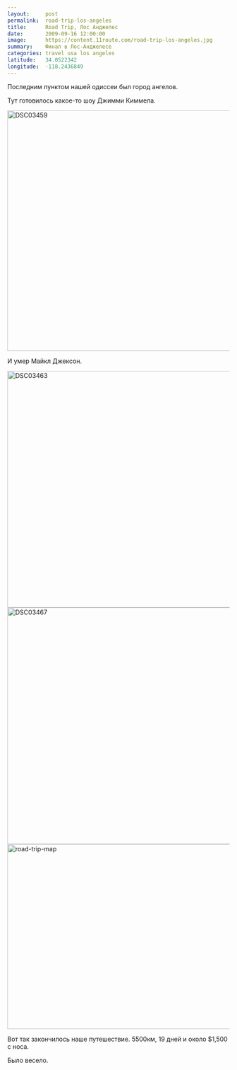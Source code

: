 ```yaml
---
layout:     post
permalink:  road-trip-los-angeles
title:      Road Trip, Лос Анджелес
date:       2009-09-16 12:00:00
image:      https://content.11route.com/road-trip-los-angeles.jpg
summary:    Финал в Лос-Анджелесе
categories: travel usa los angeles
latitude:   34.0522342
longitude:  -118.2436849
---
```

Последним пунктом нашей одиссеи был город ангелов.

Тут готовилось какое-то шоу Джимми Киммела.

<a href="https://www.flickr.com/photos/118782975@N05/12840117193/" title="DSC03459 by elevenroute, on Flickr"><img src="https://c2.staticflickr.com/8/7352/12840117193_d6b30c7f62_b.jpg" width="800" height="544" alt="DSC03459"></a>

И умер Майкл Джексон.

<a href="https://www.flickr.com/photos/118782975@N05/12840047195/" title="DSC03463 by elevenroute, on Flickr"><img src="https://c2.staticflickr.com/8/7317/12840047195_ba63eb2b21_b.jpg" width="800" height="535" alt="DSC03463"></a>
<a href="https://www.flickr.com/photos/118782975@N05/12859330064/" title="DSC03467 by elevenroute, on Flickr"><img src="https://farm4.staticflickr.com/3764/12859330064_99358b84b7_b.jpg" width="800" height="535" alt="DSC03467"></a>
<a href="https://11route.com/wp-content/uploads/2009/09/road-trip-map.png"><img src="https://11route.com/wp-content/uploads/2009/09/road-trip-map.png" alt="road-trip-map" width="800" height="418" class="alignnone size-full wp-image-180" /></a>

Вот так закончилось наше путешествие. 5500км, 19 дней и около $1,500 с носа.

Было весело.
